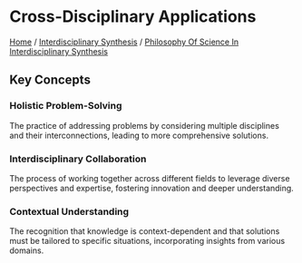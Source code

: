 # Cross-Disciplinary Applications

[Home](../../../../README.md) / [Interdisciplinary Synthesis](../../../../interdisciplinary_synthesis/README.md) / [Philosophy Of Science In Interdisciplinary Synthesis](../../../interdisciplinary_synthesis/philosophy_of_science_in_interdisciplinary_synthesis/README.md)

## Key Concepts

### Holistic Problem-Solving

The practice of addressing problems by considering multiple disciplines and their interconnections, leading to more comprehensive solutions.

### Interdisciplinary Collaboration

The process of working together across different fields to leverage diverse perspectives and expertise, fostering innovation and deeper understanding.

### Contextual Understanding

The recognition that knowledge is context-dependent and that solutions must be tailored to specific situations, incorporating insights from various domains.

